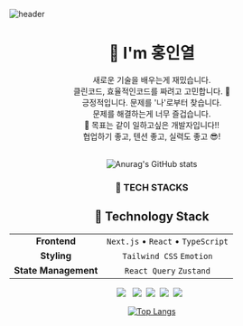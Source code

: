 ![header](https://capsule-render.vercel.app/api?height=100&type=waving&color=0:9ADCFF,100:FFF89A&section=header&&fontSize=40&fontAlignY=28)

<h1 align='center'>👋 I'm 홍인열</h1>
<div align="center">
  <div> 새로운 기술을 배우는게 재밌습니다. </div>
  <div> 클린코드, 효율적인코드를 짜려고 고민합니다. 🤔 </div>
  <div> 긍정적입니다. 문제를 '나'로부터 찾습니다. </div>
  <div> 문제를 해결하는게 너무 즐겁습니다. </div>
  <div> 🤩 목표는 같이 일하고싶은 개발자입니다!! </div>
  <div> 협업하기 좋고, 텐션 좋고, 실력도 좋고 😎! </div>
<div> 

  <br/>
  
![Anurag's GitHub stats](https://github-readme-stats.vercel.app/api?username=hinyc&show_icons=true&title_color=E6D5B8&text_color=F0A500&icon_color=1B1A17)
  
  <h3> 👀 TECH STACKS </h3> 

<div align="center">
  <h2>🚀 Technology Stack</h2>
  <table>
    <tr>
      <td align="center"><strong>Frontend</strong></td>
      <td align="center">
        <code>Next.js</code> •
        <code>React</code> •
        <code>TypeScript</code>
      </td>
    </tr>
    <tr>
      <td align="center"><strong>Styling</strong></td>
      <td align="center">
        <code>Tailwind CSS</code>
        <code>Emotion</code>
      </td>
    </tr>
    <tr>
      <td align="center"><strong>State Management</strong></td>
      <td align="center">
        <code>React Query</code>
        <code>Zustand</code>
      </td>
    </tr>
  </table>
</div>
  
<img src="https://img.shields.io/badge/ReactRouter-darkgray?style=round-square&logo=React-Router&logoColor=#CA4245"/></a> &nbsp;
<img src="https://img.shields.io/badge/StyledComponents-9999FF?style=round-square&logo=Styled-Components&logoColor=DB7093"/></a>&nbsp;
<img src="https://img.shields.io/badge/Recoil-3777e5?style=round-square&logo=Recoil&logoColor=DB7093"/></a>&nbsp;
<img src="https://img.shields.io/badge/Emotion-d36ac2?style=round-square&logo=Emotion&logoColor=DB7093"/></a>&nbsp;
<img src="https://img.shields.io/badge/Axios-671cdf?style=round-square&logo=Axios&logoColor=white"/></a> &nbsp;

  

 
[![Top Langs](https://github-readme-stats.vercel.app/api/top-langs/?username=anuraghazra&layout=compact&hide=GLSL&langs_count=4)](https://github.com/hinyc/github-readme-stats)

  
 
